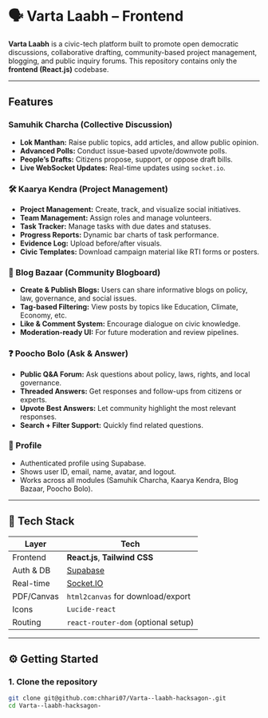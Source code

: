 # 🗣️ Varta Laabh – Frontend

**Varta Laabh** is a civic-tech platform built to promote open democratic discussions, collaborative drafting, community-based project management, blogging, and public inquiry forums. This repository contains only the **frontend (React.js)** codebase.

---

##  Features

###  Samuhik Charcha (Collective Discussion)
- **Lok Manthan:** Raise public topics, add articles, and allow public opinion.
- **Advanced Polls:** Conduct issue-based upvote/downvote polls.
- **People’s Drafts:** Citizens propose, support, or oppose draft bills.
- **Live WebSocket Updates:** Real-time updates using `socket.io`.

### 🛠️ Kaarya Kendra (Project Management)
- **Project Management:** Create, track, and visualize social initiatives.
- **Team Management:** Assign roles and manage volunteers.
- **Task Tracker:** Manage tasks with due dates and statuses.
- **Progress Reports:** Dynamic bar charts of task performance.
- **Evidence Log:** Upload before/after visuals.
- **Civic Templates:** Download campaign material like RTI forms or posters.

### 📰 Blog Bazaar (Community Blogboard)
- **Create & Publish Blogs:** Users can share informative blogs on policy, law, governance, and social issues.
- **Tag-based Filtering:** View posts by topics like Education, Climate, Economy, etc.
- **Like & Comment System:** Encourage dialogue on civic knowledge.
- **Moderation-ready UI:** For future moderation and review pipelines.

### ❓ Poocho Bolo (Ask & Answer)
- **Public Q&A Forum:** Ask questions about policy, laws, rights, and local governance.
- **Threaded Answers:** Get responses and follow-ups from citizens or experts.
- **Upvote Best Answers:** Let community highlight the most relevant responses.
- **Search + Filter Support:** Quickly find related questions.

### 👤 Profile
- Authenticated profile using Supabase.
- Shows user ID, email, name, avatar, and logout.
- Works across all modules (Samuhik Charcha, Kaarya Kendra, Blog Bazaar, Poocho Bolo).

---

## 🧱 Tech Stack

| Layer        | Tech                               |
|--------------|-------------------------------------|
| Frontend     | **React.js**, **Tailwind CSS**      |
| Auth & DB    | [Supabase](https://supabase.com)    |
| Real-time    | [Socket.IO](https://socket.io)      |
| PDF/Canvas   | `html2canvas` for download/export   |
| Icons        | `Lucide-react`                      |
| Routing      | `react-router-dom` (optional setup) |

---

## ⚙️ Getting Started

### 1. Clone the repository

```bash
git clone git@github.com:chhari07/Varta--laabh-hacksagon-.git
cd Varta--laabh-hacksagon-
